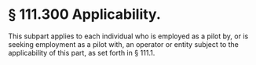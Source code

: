 # § 111.300   Applicability.

This subpart applies to each individual who is employed as a pilot by, or is seeking employment as a pilot with, an operator or entity subject to the applicability of this part, as set forth in § 111.1.






